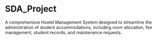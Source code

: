 # SDA_Project
A comprehensive Hostel Management System designed to streamline the administration of student accommodations, including room allocation, fee management, student records, and maintenance requests.
